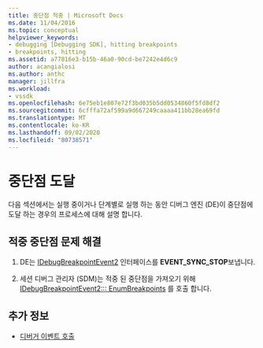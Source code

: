 ```yaml
---
title: 중단점 적중 | Microsoft Docs
ms.date: 11/04/2016
ms.topic: conceptual
helpviewer_keywords:
- debugging [Debugging SDK], hitting breakpoints
- breakpoints, hitting
ms.assetid: a77816e3-b15b-46a0-90cd-be7242e4d6c9
author: acangialosi
ms.author: anthc
manager: jillfra
ms.workload:
- vssdk
ms.openlocfilehash: 6e75eb1e807e72f3bd035b5dd0534860f5fd8df2
ms.sourcegitcommit: 6cfffa72af599a9d667249caaaa411bb28ea69fd
ms.translationtype: MT
ms.contentlocale: ko-KR
ms.lasthandoff: 09/02/2020
ms.locfileid: "80738571"
---
```

# <a name="hit-a-breakpoint"></a>중단점 도달
다음 섹션에서는 실행 중이거나 단계별로 실행 하는 동안 디버그 엔진 (DE)이 중단점에 도달 하는 경우의 프로세스에 대해 설명 합니다.

## <a name="troubleshoot-a-hit-breakpoint"></a>적중 중단점 문제 해결

1. DE는 [IDebugBreakpointEvent2](../../extensibility/debugger/reference/idebugbreakpointevent2.md) 인터페이스를 **EVENT_SYNC_STOP**보냅니다.

2. 세션 디버그 관리자 (SDM)는 적중 된 중단점을 가져오기 위해 [IDebugBreakpointEvent2::: EnumBreakpoints](../../extensibility/debugger/reference/idebugbreakpointevent2-enumbreakpoints.md) 를 호출 합니다.

## <a name="see-also"></a>추가 정보
- [디버거 이벤트 호출](../../extensibility/debugger/calling-debugger-events.md)
